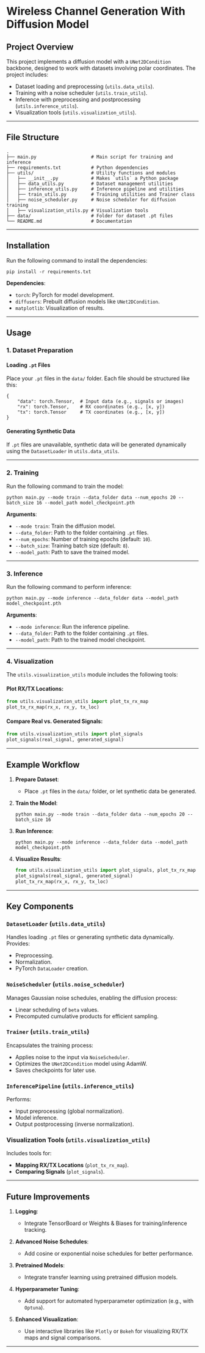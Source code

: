 # Wireless Channel Generation With Diffusion Model

## Project Overview

This project implements a diffusion model with a `UNet2DCondition` backbone, designed to work with datasets involving polar coordinates. The project includes:

- Dataset loading and preprocessing (`utils.data_utils`).
- Training with a noise scheduler (`utils.train_utils`).
- Inference with preprocessing and postprocessing (`utils.inference_utils`).
- Visualization tools (`utils.visualization_utils`).

---

## File Structure

```
.
├── main.py                    # Main script for training and inference
├── requirements.txt           # Python dependencies
├── utils/                     # Utility functions and modules
│   ├── __init__.py            # Makes `utils` a Python package
│   ├── data_utils.py          # Dataset management utilities
│   ├── inference_utils.py     # Inference pipeline and utilities
│   ├── train_utils.py         # Training utilities and Trainer class
│   ├── noise_scheduler.py     # Noise scheduler for diffusion training
│   ├── visualization_utils.py # Visualization tools
├── data/                      # Folder for dataset .pt files
└── README.md                  # Documentation
```

---

## Installation

Run the following command to install the dependencies:

```
pip install -r requirements.txt
```

**Dependencies**:
- `torch`: PyTorch for model development.
- `diffusers`: Prebuilt diffusion models like `UNet2DCondition`.
- `matplotlib`: Visualization of results.

---

## Usage

### 1. Dataset Preparation

#### Loading `.pt` Files

Place your `.pt` files in the `data/` folder. Each file should be structured like this:

```
{
    "data": torch.Tensor,  # Input data (e.g., signals or images)
    "rx": torch.Tensor,    # RX coordinates (e.g., [x, y])
    "tx": torch.Tensor     # TX coordinates (e.g., [x, y])
}
```

#### Generating Synthetic Data

If `.pt` files are unavailable, synthetic data will be generated dynamically using the `DatasetLoader` in `utils.data_utils`.

---

### 2. Training

Run the following command to train the model:

```
python main.py --mode train --data_folder data --num_epochs 20 --batch_size 16 --model_path model_checkpoint.pth
```

**Arguments**:
- `--mode train`: Train the diffusion model.
- `--data_folder`: Path to the folder containing `.pt` files.
- `--num_epochs`: Number of training epochs (default: `10`).
- `--batch_size`: Training batch size (default: `8`).
- `--model_path`: Path to save the trained model.

---

### 3. Inference

Run the following command to perform inference:

```
python main.py --mode inference --data_folder data --model_path model_checkpoint.pth
```

**Arguments**:
- `--mode inference`: Run the inference pipeline.
- `--data_folder`: Path to the folder containing `.pt` files.
- `--model_path`: Path to the trained model checkpoint.

---

### 4. Visualization

The `utils.visualization_utils` module includes the following tools:

#### Plot RX/TX Locations:

```python
from utils.visualization_utils import plot_tx_rx_map
plot_tx_rx_map(rx_x, rx_y, tx_loc)
```

#### Compare Real vs. Generated Signals:

```python
from utils.visualization_utils import plot_signals
plot_signals(real_signal, generated_signal)
```

---

## Example Workflow

1. **Prepare Dataset**:
   - Place `.pt` files in the `data/` folder, or let synthetic data be generated.

2. **Train the Model**:
   ```
   python main.py --mode train --data_folder data --num_epochs 20 --batch_size 16
   ```

3. **Run Inference**:
   ```
   python main.py --mode inference --data_folder data --model_path model_checkpoint.pth
   ```

4. **Visualize Results**:
   ```python
   from utils.visualization_utils import plot_signals, plot_tx_rx_map
   plot_signals(real_signal, generated_signal)
   plot_tx_rx_map(rx_x, rx_y, tx_loc)
   ```

---

## Key Components

### `DatasetLoader` (`utils.data_utils`)

Handles loading `.pt` files or generating synthetic data dynamically. Provides:
- Preprocessing.
- Normalization.
- PyTorch `DataLoader` creation.

### `NoiseScheduler` (`utils.noise_scheduler`)

Manages Gaussian noise schedules, enabling the diffusion process:
- Linear scheduling of `beta` values.
- Precomputed cumulative products for efficient sampling.

### `Trainer` (`utils.train_utils`)

Encapsulates the training process:
- Applies noise to the input via `NoiseScheduler`.
- Optimizes the `UNet2DCondition` model using AdamW.
- Saves checkpoints for later use.

### `InferencePipeline` (`utils.inference_utils`)

Performs:
- Input preprocessing (global normalization).
- Model inference.
- Output postprocessing (inverse normalization).

### Visualization Tools (`utils.visualization_utils`)

Includes tools for:
- **Mapping RX/TX Locations** (`plot_tx_rx_map`).
- **Comparing Signals** (`plot_signals`).

---

## Future Improvements

1. **Logging**:
   - Integrate TensorBoard or Weights & Biases for training/inference tracking.

2. **Advanced Noise Schedules**:
   - Add cosine or exponential noise schedules for better performance.

3. **Pretrained Models**:
   - Integrate transfer learning using pretrained diffusion models.

4. **Hyperparameter Tuning**:
   - Add support for automated hyperparameter optimization (e.g., with `Optuna`).

5. **Enhanced Visualization**:
   - Use interactive libraries like `Plotly` or `Bokeh` for visualizing RX/TX maps and signal comparisons.

---
